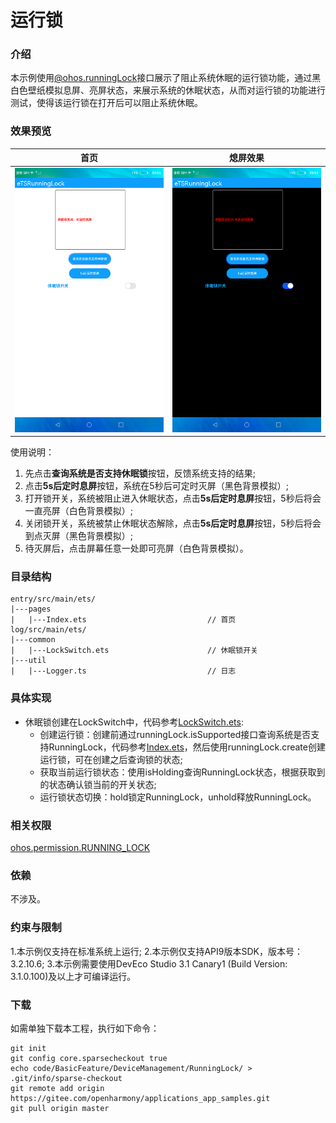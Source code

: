 # 运行锁

### 介绍

本示例使用[@ohos.runningLock](https://gitee.com/openharmony/docs/blob/master/zh-cn/application-dev/reference/apis/js-apis-runninglock.md)接口展示了阻止系统休眠的运行锁功能，通过黑白色壁纸模拟息屏、亮屏状态，来展示系统的休眠状态，从而对运行锁的功能进行测试，使得该运行锁在打开后可以阻止系统休眠。

### 效果预览
|首页|熄屏效果|
|------|--------|
|![](screenshots/device/lockturn.png)|![](screenshots/device/lockoff.png)|

使用说明：

1. 先点击**查询系统是否支持休眠锁**按钮，反馈系统支持的结果;
2. 点击**5s后定时息屏**按钮，系统在5秒后可定时灭屏（黑色背景模拟）;
3. 打开锁开关，系统被阻止进入休眠状态，点击**5s后定时息屏**按钮，5秒后将会一直亮屏（白色背景模拟）;
4. 关闭锁开关，系统被禁止休眠状态解除，点击**5s后定时息屏**按钮，5秒后将会到点灭屏（黑色背景模拟）;
5. 待灭屏后，点击屏幕任意一处即可亮屏（白色背景模拟）。

### 目录结构
```
entry/src/main/ets/
|---pages
|   |---Index.ets                           // 首页
log/src/main/ets/
|---common
|   |---LockSwitch.ets                      // 休眠锁开关
|---util
|   |---Logger.ts                           // 日志
```

### 具体实现
+ 休眠锁创建在LockSwitch中，代码参考[LockSwitch.ets](entry/src/main/ets/common/LockSwitch.ets):
    + 创建运行锁：创建前通过runningLock.isSupported接口查询系统是否支持RunningLock，代码参考[Index.ets](entry/src/main/ets/pages/Index.ets)，然后使用runningLock.create创建运行锁，可在创建之后查询锁的状态;
    + 获取当前运行锁状态：使用isHolding查询RunningLock状态，根据获取到的状态确认锁当前的开关状态;
    + 运行锁状态切换：hold锁定RunningLock，unhold释放RunningLock。

### 相关权限

[ohos.permission.RUNNING_LOCK](https://gitee.com/openharmony/docs/blob/master/zh-cn/application-dev/reference/apis/js-apis-runninglock.md)

### 依赖

不涉及。

### 约束与限制

1.本示例仅支持在标准系统上运行;
2.本示例仅支持API9版本SDK，版本号：3.2.10.6;
3.本示例需要使用DevEco Studio 3.1 Canary1 (Build Version: 3.1.0.100)及以上才可编译运行。

### 下载
如需单独下载本工程，执行如下命令：

```
git init
git config core.sparsecheckout true
echo code/BasicFeature/DeviceManagement/RunningLock/ > .git/info/sparse-checkout
git remote add origin https://gitee.com/openharmony/applications_app_samples.git
git pull origin master
```

